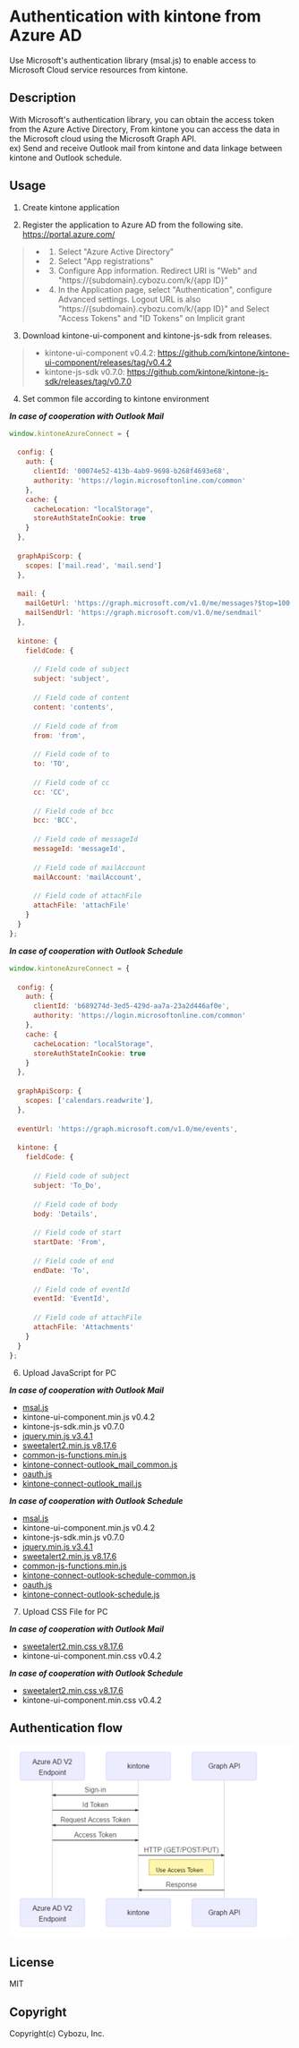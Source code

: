 # Authentication with kintone from Azure AD

Use Microsoft's authentication library (msal.js) to enable access to Microsoft Cloud service resources from kintone.

## Description
With Microsoft's authentication library, you can obtain the access token from the Azure Active Directory,
From kintone you can access the data in the Microsoft cloud using the Microsoft Graph API.
<br>ex) Send and receive Outlook mail from kintone and data linkage between kintone and Outlook schedule.

## Usage
1. Create kintone application

2. Register the application to Azure AD from the following site.  
   https://portal.azure.com/

>* 1. Select "Azure Active Directory"
>* 2. Select "App registrations"
>* 3. Configure App information. Redirect URI is "Web" and "https://{subdomain}.cybozu.com/k/{app ID}"
>* 4. In the Application page, select "Authentication", configure Advanced settings. Logout URL is also "https://{subdomain}.cybozu.com/k/{app ID}" and Select "Access Tokens" and "ID Tokens" on Implicit grant 

3. Download kintone-ui-component and kintone-js-sdk from releases.  

 >* kintone-ui-component v0.4.2: https://github.com/kintone/kintone-ui-component/releases/tag/v0.4.2
 >* kintone-js-sdk v0.7.0: https://github.com/kintone/kintone-js-sdk/releases/tag/v0.7.0

4. Set common file according to kintone environment

***In case of cooperation with Outlook Mail***

```javascript
window.kintoneAzureConnect = {

  config: {
    auth: {
      clientId: '00074e52-413b-4ab9-9698-b268f4693e68',
      authority: 'https://login.microsoftonline.com/common'
    },
    cache: {
      cacheLocation: "localStorage",
      storeAuthStateInCookie: true
    }
  },
  
  graphApiScorp: {
    scopes: ['mail.read', 'mail.send']
  },

  mail: {
    mailGetUrl: 'https://graph.microsoft.com/v1.0/me/messages?$top=100',
    mailSendUrl: 'https://graph.microsoft.com/v1.0/me/sendmail'
  },

  kintone: {
    fieldCode: {

      // Field code of subject
      subject: 'subject',

      // Field code of content
      content: 'contents',

      // Field code of from
      from: 'from',

      // Field code of to
      to: 'TO',

      // Field code of cc
      cc: 'CC',

      // Field code of bcc
      bcc: 'BCC',

      // Field code of messageId
      messageId: 'messageId',

      // Field code of mailAccount
      mailAccount: 'mailAccount',

      // Field code of attachFile
      attachFile: 'attachFile'
    }
  }
};
```

***In case of cooperation with Outlook Schedule***

```javascript
window.kintoneAzureConnect = {

  config: {
    auth: {
      clientId: 'b689274d-3ed5-429d-aa7a-23a2d446af0e',
      authority: 'https://login.microsoftonline.com/common'
    },
    cache: {
      cacheLocation: "localStorage",
      storeAuthStateInCookie: true
    }
  },

  graphApiScorp: {
    scopes: ['calendars.readwrite'],
  },

  eventUrl: 'https://graph.microsoft.com/v1.0/me/events',

  kintone: {
    fieldCode: {

      // Field code of subject
      subject: 'To_Do',

      // Field code of body
      body: 'Details',

      // Field code of start
      startDate: 'From',

      // Field code of end
      endDate: 'To',

      // Field code of eventId
      eventId: 'EventId',
      
      // Field code of attachFile
      attachFile: 'Attachments'
    }
  }
};
```


6. Upload JavaScript for PC

***In case of cooperation with Outlook Mail***
* [msal.js](https://secure.aadcdn.microsoftonline-p.com/lib/1.0.0/js/msal.js)
* kintone-ui-component.min.js v0.4.2
* kintone-js-sdk.min.js v0.7.0
* [jquery.min.js v3.4.1](https://js.cybozu.com/jquery/3.4.1/jquery.min.js)
* [sweetalert2.min.js v8.17.6](https://js.cybozu.com/sweetalert2/v8.17.6/sweetalert2.min.js)
* [common-js-functions.min.js](common/common-js-functions.min.js)
* [kintone-connect-outlook_mail_common.js](apps/outlook-mail/js/kintone-connect-outlook_mail_common.js)
* [oauth.js](common/outlook-auth/js/oauth.js)
* [kintone-connect-outlook_mail.js](apps/outlook-mail/js/kintone-connect-outlook_mail.js)

***In case of cooperation with Outlook Schedule***
* [msal.js](https://secure.aadcdn.microsoftonline-p.com/lib/1.0.0/js/msal.js)
* kintone-ui-component.min.js v0.4.2
* kintone-js-sdk.min.js v0.7.0
* [jquery.min.js v3.4.1](https://js.cybozu.com/jquery/3.4.1/jquery.min.js)
* [sweetalert2.min.js v8.17.6](https://js.cybozu.com/sweetalert2/v8.17.6/sweetalert2.min.js)
* [common-js-functions.min.js](common/common-js-functions.min.js)
* [kintone-connect-outlook-schedule-common.js](apps/outlook-schedule/js/kintone-connect-outlook-schedule-common.js)
* [oauth.js](common/outlook-auth/js/oauth.js)
* [kintone-connect-outlook-schedule.js](apps/outlook-schedule/js/kintone-connect-outlook-schedule.js)


7. Upload CSS File for PC

***In case of cooperation with Outlook Mail***
* [sweetalert2.min.css v8.17.6](https://js.cybozu.com/sweetalert2/v8.17.6/sweetalert2.min.css)
* kintone-ui-component.min.css v0.4.2

***In case of cooperation with Outlook Schedule***
* [sweetalert2.min.css v8.17.6](https://js.cybozu.com/sweetalert2/v8.17.6/sweetalert2.min.css)
* kintone-ui-component.min.css v0.4.2

## Authentication flow
![overview image](img/AuthenticationFlow.png?raw=true)

## License
MIT

## Copyright
Copyright(c) Cybozu, Inc.
